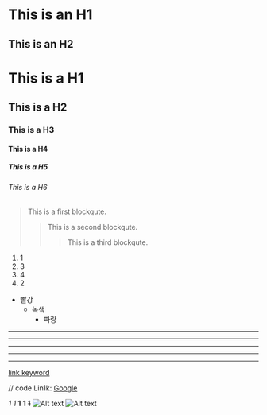 This is  an H1
==============
This is an H2
-------------
# This is a H1
## This is a H2
### This is a H3
#### This is a H4
##### This is a H5
###### This is a H6
> This is a first blockqute.
>	> This is a second blockqute.
>	>	> This is a third blockqute.
1. 1
3. 3
4. 4
2. 2
* 빨강
  * 녹색
    * 파랑
* * *
***
*****
- - -
-----------------------------
[link keyword][id]

[id]: URL "Optional Title here"

// code
Lin1k: [Google][googlelink]

[googlelink]: https://google.com "Go google"
*1*
_1_
**1**
__1__
~~1~~
![Alt text](/path/to/img.jpg)
![Alt text](/path/to/img.jpg "Optional title")

